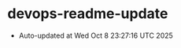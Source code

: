 # devops-readme-update
<!--START_SECTION:activity-->
- Auto-updated at Wed Oct  8 23:27:16 UTC 2025
<!--END_SECTION:activity-->
